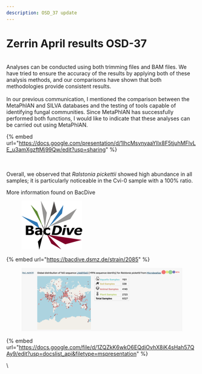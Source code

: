 ```yaml
---
description: OSD_37 update
---
```


# Zerrin April results OSD-37

\
Analyses can be conducted using both trimming files and BAM files. We have tried to ensure the accuracy of the results by applying both of these analysis methods, and our comparisons have shown that both methodologies provide consistent results.\
\
In our previous communication, I mentioned the comparison between the MetaPhlAN and SILVA databases and the testing of tools capable of identifying fungal communities. Since MetaPhlAN has successfully performed both functions, I would like to indicate that these analyses can be carried out using MetaPhlAN.



{% embed url="https://docs.google.com/presentation/d/1lhcMsvnyaaYllx8F5tjuhMFlvLE_u3amXgzftMj99Qw/edit?usp=sharing" %}

\
\
Overall, we observed that _Ralstonia pickettii_ showed high abundance in all samples; it is particularly noticeable in the Cvi-0 sample with a 100% ratio.&#x20;



More information found on BacDive

<figure><img src=".gitbook/assets/image (1).png" alt="" width="160"><figcaption></figcaption></figure>

{% embed url="https://bacdive.dsmz.de/strain/2085" %}

<figure><img src=".gitbook/assets/image.png" alt=""><figcaption></figcaption></figure>



{% embed url="https://docs.google.com/file/d/1ZQZkK6wkO6EQdiOvhX8iK4sHah57QAy9/edit?usp=docslist_api&filetype=mspresentation" %}



\


